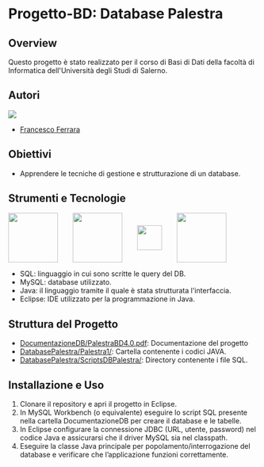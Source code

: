# Progetto-BD: Database Palestra

## Overview
Questo progetto è stato realizzato per il corso di Basi di Dati della facoltà di Informatica dell'Università degli Studi di Salerno.

## Autori
<a href="https://github.com/Rokuoganz/DatabasePalestra/graphs/contributors">
  <img src="https://contrib.rocks/image?repo=Rokuoganz/DatabasePalestra" />
</a>

* [Francesco Ferrara](https://github.com/Rokuoganz)

## Obiettivi
- Apprendere le tecniche di gestione e strutturazione di un database.

## Strumenti e Tecnologie
<div style="display: flex; align-items: center; gap: 30px;">
  <img src="https://upload.wikimedia.org/wikipedia/commons/8/87/Sql_data_base_with_logo.png" width="100"/>
  <img src="https://upload.wikimedia.org/wikipedia/labs/8/8e/Mysql_logo.png" width="100"/>
  <img src="https://upload.wikimedia.org/wikipedia/it/2/2e/Java_Logo.svg" width="50"/>
  <img src="https://upload.wikimedia.org/wikipedia/commons/d/d0/Eclipse-Luna-Logo.svg" width="100"/>
</div>

- SQL: linguaggio in cui sono scritte le query del DB.
- MySQL: database utilizzato.
- Java: il linguaggio tramite il quale è stata strutturata l'interfaccia.
- Eclipse: IDE utilizzato per la programmazione in Java.

## Struttura del Progetto
- [DocumentazioneDB/PalestraBD4.0.pdf](DocumentazioneDB/PalestraBD4.0.pdf): Documentazione del progetto
- [DatabasePalestra/Palestra1/](DatabasePalestra/Palestra1/): Cartella contenente i codici JAVA.
- [DatabasePalestra/ScriptsDBPalestra/](DatabasePalestra/ScriptsDBPalestra/): Directory contenente i file SQL.

## Installazione e Uso
1. Clonare il repository e apri il progetto in Eclipse.
2. In MySQL Workbench (o equivalente) eseguire lo script SQL presente nella cartella DocumentazioneDB per creare il database e le tabelle.
3. In Eclipse configurare la connessione JDBC (URL, utente, password) nel codice Java e assicurarsi che il driver MySQL sia nel classpath.
4. Eseguire la classe Java principale per popolamento/interrogazione del database e verificare che l’applicazione funzioni correttamente.
